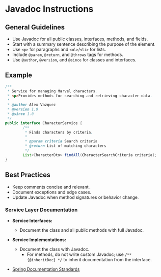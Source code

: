 
# Javadoc Instructions

## General Guidelines

- Use Javadoc for all public classes, interfaces, methods, and fields.
- Start with a summary sentence describing the purpose of the element.
- Use `<p>` for paragraphs and `<ul>`/`<li>` for lists.
- Include `@param`, `@return`, and `@throws` tags for methods.
- Use `@author`, `@version`, and `@since` for classes and interfaces.

## Example

```java
/**
 * Service for managing Marvel characters.
 * <p>Provides methods for searching and retrieving character data.
 *
 * @author Alex Vazquez
 * @version 1.0
 * @since 1.0
 */
public interface CharacterService {
        /**
         * Finds characters by criteria.
         *
         * @param criteria Search criteria
         * @return List of matching characters
         */
        List<CharacterDto> findAll(CharacterSearchCriteria criteria);
}
```

## Best Practices

- Keep comments concise and relevant.
- Document exceptions and edge cases.
- Update Javadoc when method signatures or behavior change.

### Service Layer Documentation

- **Service Interfaces:**
  - Document the class and all public methods with full Javadoc.
- **Service Implementations:**
  - Document the class with Javadoc.
    - For methods, do not write custom Javadoc; use `/** {@inheritDoc} */` to inherit documentation from the interface.

- [Spring Documentation Standards](https://docs.spring.io/spring-framework/reference/core/beans/context-introduction.html#context-introduction-documentation)

